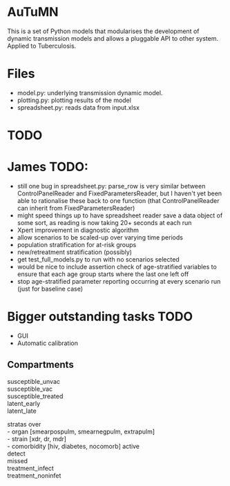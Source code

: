   
AuTuMN  
======  
  
This is a set of Python models that modularises the development of dynamic transmission models and allows a
pluggable API to other system. Applied to Tuberculosis.

# Files
  
- model.py: underlying transmission dynamic model.  
- plotting.py: plotting results of the model  
- spreadsheet.py: reads data from input.xlsx  


# TODO  
  
# James TODO:
- still one bug in spreadsheet.py: parse_row is very similar between
    ControlPanelReader and FixedParametersReader, but I haven't yet
    been able to rationalise these back to one function (that
    ControlPanelReader can inherit from FixedParametersReader)
- might speed things up to have spreadsheet reader save a data object of
    some sort, as reading is now taking 20+ seconds at each run
- Xpert improvement in diagnostic algorithm
- allow scenarios to be scaled-up over varying time periods
- population stratification for at-risk groups
- new/retreatment stratification (possibly)
- get test_full_models.py to run with no scenarios selected
- would be nice to include assertion check of age-stratified variables
    to ensure that each age group starts where the last one left off
- stop age-stratified parameter reporting occurring at every scenario run
    (just for baseline case)

# Bigger outstanding tasks TODO
- GUI
- Automatic calibration


## Compartments  
  
susceptible_unvac  
susceptible_vac  
susceptible_treated  
latent_early  
latent_late  
  
stratas over   
    - organ [smearpospulm, smearnegpulm, extrapulm]  
    - strain [xdr, dr, mdr]  
    - comorbidity [hiv, diabetes, nocomorb]
active   
detect  
missed  
treatment_infect  
treatment_noninfet

